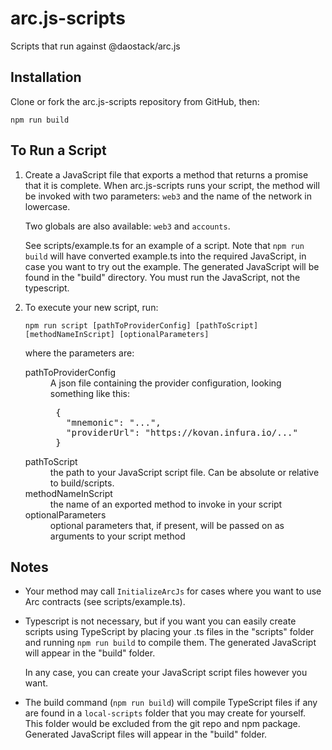 # arc.js-scripts
Scripts that run against @daostack/arc.js

## Installation

Clone or fork the arc.js-scripts repository from GitHub, then:

```
npm run build
```

## To Run a Script

1. Create a JavaScript file that exports a method that returns a promise that it is complete.
 When arc.js-scripts runs your script, the method will be invoked with two parameters: `web3` and the name of the network in lowercase.
 
    Two globals are also available: `web3` and `accounts`.
 
    See scripts/example.ts for an example of a script. Note that `npm run build` will have converted example.ts into the required JavaScript, in case you want to try out the example.  The generated JavaScript will be found in the "build" directory. You must run the JavaScript, not the typescript.

2. To execute your new script, run:

    `npm run script [pathToProviderConfig] [pathToScript] [methodNameInScript] [optionalParameters]`

    where the parameters are:

    <dl>
    <dt>pathToProviderConfig</dt>
    <dd>A json file containing the provider configuration, looking something like this:
      <pre>
    {
      "mnemonic": "...",
      "providerUrl": "https://kovan.infura.io/..."
    }</pre>
      </dd>
    <dt>pathToScript</dt><dd>the path to your JavaScript script file.  Can be absolute or relative to build/scripts.</dd>
    <dt>methodNameInScript</dt><dd>the name of an exported method to invoke in your script</dd>
    <dt>optionalParameters</dt><dd>optional parameters that, if present, will be passed on as arguments to your script method</dd>
    </dl>

## Notes

* Your method may call `InitializeArcJs` for cases where you want to use Arc contracts (see scripts/example.ts).

* Typescript is not necessary, but if you want you can easily create scripts using TypeScript by placing your .ts files in the "scripts" folder and running `npm run build` to compile them.  The generated JavaScript will appear in the "build" folder.

    In any case, you can create your JavaScript script files however you want.

* The build command (`npm run build`) will compile TypeScript files if any are found in a `local-scripts` folder that you may create for yourself.  This folder would be excluded from the git repo and npm package.  Generated JavaScript files will appear in the "build" folder.
